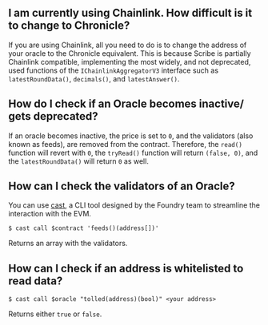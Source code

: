 ## I am currently using Chainlink. How difficult is it to change to Chronicle?
If you are using Chainlink, all you need to do is to change the address of your oracle to the Chronicle equivalent. This is because Scribe is partially Chainlink compatible, implementing the most widely, and not deprecated, used functions of the `IChainlinkAggregatorV3` interface such as `latestRoundData()`, `decimals()`, and `latestAnswer()`.

## How do I check if an Oracle becomes inactive/ gets deprecated?
If an oracle becomes inactive, the price is set to `0`, and the validators (also known as feeds), are removed from the contract. Therefore, the `read()` function will revert with `0`, the `tryRead()` function will return `(false, 0)`, and the `latestRoundData()` will return `0` as well. 

## How can I check the validators of an Oracle? 
You can use [cast](https://book.getfoundry.sh/reference/cast/cast), a CLI tool designed by the Foundry team to streamline the interaction with the EVM.

`$ cast call $contract 'feeds()(address[])'` 

Returns an array with the validators.

## How can I check if an address is whitelisted to read data?

`$ cast call $oracle "tolled(address)(bool)" <your address>`

Returns either `true` or `false`.

